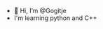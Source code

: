 - 👋 Hi, I’m @Gogitje
- I'm learning python and C++
  
  
  


<!---
Gogitje/Gogitje is a ✨ special ✨ repository because its `README.md` (this file) appears on your GitHub profile.
You can click the Preview link to take a look at your changes.
--->
